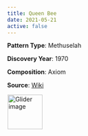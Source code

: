 ```yaml
---
title: Queen Bee
date: 2021-05-21
active: false
---
```



**Pattern Type**: 	Methuselah

**Discovery Year**: 1970

**Composition**: Axiom

**Source**: [Wiki](https://www.conwaylife.com/wiki/Queen_bee)
<!--more-->

<p>
<script type="text/javascript" src="https://www.conwaylife.com/js/lv-plugin.js"></script></p>

<div class="rle"><div class="codebox"><div style="display:none; position: relative; z-index: 1031;"><code>4bo$2bobo$bobo$o2bo$bobo$2bobo$4bo!
#C [[ THEME 6 GRID GRIDMAJOR 0 ZOOM 32.0 ]]
#C [[ COLOR ARROW Fuchsia ARROWSIZE 3 0.1 ARROWALPHA 0.70 ]]
#C [[  ARROW -2 8 6 8 32  ]]
#C [[ COLOR ARROW Lime ARROWSIZE 3 0.1 ARROWALPHA 0.70 ]]
#C [[  ARROW 6 8 6 -2 32  ]]
#C [[ COLOR ARROW Salmon ARROWSIZE 3 0.1 ARROWALPHA 0.70 ]]
#C [[  ARROW 6 -2 -2 -2 32  ]]
#C [[ COLOR ARROW Grey ARROWSIZE 3 0.1 ARROWALPHA 0.70 ]]
#C [[  ARROW -2 -2 -2 8 32  ]]
#C [[ COLOR LABEL Green LABELSIZE 40  LABELALPHA 0.70 ]]
#C [[ LABEL 2 -3 32 "Queen Bee" ]]
</code></div></div><canvas width="760" height="560" style="margin-left:1px; position: relative; z-index: 1031;"><noscript> <a href="https://www.conwaylife.com/wiki/File:Glider.png" class="image" title="Glider image"><img alt="Glider image" src="https://www.conwaylife.com/w/images/7/79/Glider.png" decoding="async" width="81" height="81" /></a> </noscript></canvas></div>
